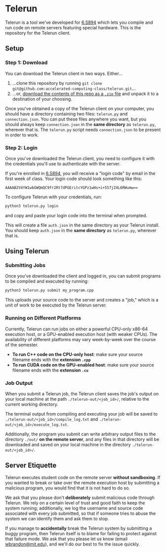 # Telerun

Telerun is a tool we've developed for [6.S894](https://accelerated-computing-class.github.io/fall24/) which lets you compile and run code on remote servers featuring special hardware. This is the repository for the Telerun client.

## Setup

### Step 1: Download

You can download the Telerun client in two ways. Either...

1. ...clone this repository by running `git clone git@github.com:accelerated-computing-class/telerun.git`...
2. ...or, [download the contents of this repo as a `.zip` file](https://github.com/accelerated-computing-class/telerun/archive/refs/heads/main.zip) and unpack it to a destination of your choosing.

Once you've obtained a copy of the Telerun client on your computer, you should have a directory containing two files: `telerun.py` and `connection.json`. You can put these files anywhere you want, but you should always keep `connection.json` in the **same directory** as `telerun.py`, wherever that is. The `telerun.py` script needs `connection.json` to be present in order to work.

### Step 2: Login

Once you've downloaded the Telerun client, you need to configure it with the credentials you'll use to authenticate with the server.

If you're enrolled in [6.S894](https://accelerated-computing-class.github.io/fall24/), you will receive a "login code" by email in the first week of class. Your login code should look something like this:

```
AAAAB2V4YW1wbGWQmQC9fr2Rt7dPGEritcYGPz1wHs+i+557jZ4L6RWumw==
```

To configure Telerun with your credentials, run:

```bash
python3 telerun.py login
```

and copy and paste your login code into the terminal when prompted.

This will create a file `auth.json` in the same directory as your Telerun install. You should keep `auth.json` in the **same directory** as `telerun.py`, wherever that is.

## Using Telerun

### Submitting Jobs

Once you've downloaded the client and logged in, you can submit programs to be compiled and executed by running:

```python
python3 telerun.py submit my_program.cpp
```

This uploads your source code to the server and creates a "job," which is a unit of work to be executed by the Telerun server.

### Running on Different Platforms

Currently, Telerun can run jobs on either a powerful CPU-only x86-64 execution host, or a GPU-enabled execution host (with weaker CPUs). The availability of different platforms may vary week-by-week over the course of the semester.

* **To run C++ code on the CPU-only host**: make sure your source filename ends with the **extension `.cpp`**
* **To run CUDA code on the GPU-enabled host**: make sure your source filename ends with the **extension `.cu`**

### Job Output

When you submit a Telerun job, the Telerun client saves the job's output on your local machine at the path `./telerun-out/<job_id>/`, relative to the current working directory.

The terminal output from compiling and executing your job will be saved to `./telerun-out/<job_id>/compile_log.txt` and `./telerun-out/<job_id>/execute_log.txt`.

Additionally, the program you submit can write arbitrary output files to the directory `./out/` **on the remote server**, and any files in that directory will be downloaded and saved on your local machine in the directory `./telerun-out/<job_id>/`.

## Server Etiquette

Telerun executes student code on the remote server **without sandboxing**. If you wanted to break or take over the remote execution host by submitting a malicious program, you would find that it is not hard to do so.

We ask that you please don't **deliberately** submit malicious code through Telerun. We rely on a certain level of trust and good faith to keep the system running; additionally, we log the username and source code associated with every job submitted, so that if someone tries to abuse the system we can identify them and ask them to stop.

If you manage to **accidentally** break the Telerun system by submitting a buggy program, then Telerun itself is to blame for failing to protect against that failure mode. We ask that you please let us know (email [wbrandon@mit.edu](mailto:wbrandon@mit.edu)), and we'll do our best to fix the issue quickly.
